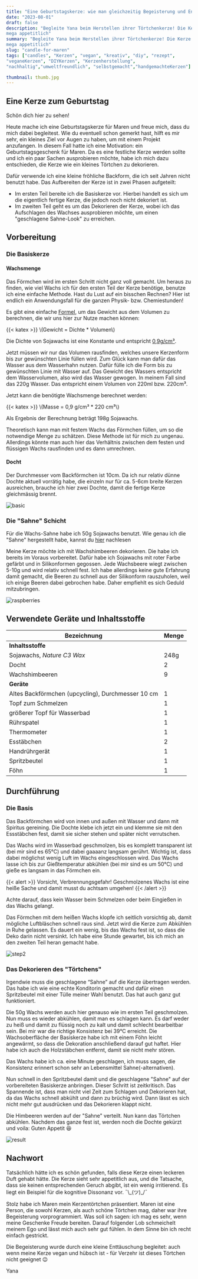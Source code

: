 ```yaml
---
title: "Eine Geburtstagskerze: wie man gleichzeitig Begeisterung und Enttäuschung hervorrufen kann"
date: "2023-08-01"
draft: false
description: "Begleite Yana beim Herstellen ihrer Törtchenkerze! Die Kerze ist vegan, umweltfreundlich und
mega appetitlich"
summary: "Begleite Yana beim Herstellen ihrer Törtchenkerze! Die Kerze ist vegan, umweltfreundlich und
mega appetitlich"
slug: "candle-for-maren"
tags: ["candles", "Kerzen", "vegan", "kreativ", "diy", "rezept",
"veganeKerzen", "DIYKerzen", "Kerzenherstellung",
"nachhaltig","umweltfreundlich", "selbstgemacht","handgemachteKerzen"]

thumbnail: thumb.jpg
---
```


## Eine Kerze zum Geburtstag

Schön dich hier zu sehen!

Heute mache ich eine Geburtstagskerze für Maren und freue mich, dass du mich dabei begleitest. Wie du eventuell
schon gemerkt hast, hilft es mir sehr, ein kleines Ziel vor Augen zu haben, um mit einem Projekt anzufangen. In
diesem Fall hatte ich eine Motivation: ein Geburtstagsgeschenk für Maren.
Da es eine festliche Kerze werden sollte und ich ein paar Sachen ausprobieren möchte, habe ich mich dazu entschieden,
die
Kerze wie ein kleines Törtchen zu dekorieren.

Dafür verwende ich eine kleine fröhliche Backform, die ich seit Jahren nicht benutzt habe. Das Aufbereiten der Kerze
ist in
zwei Phasen aufgeteilt:

- Im ersten Teil bereite ich die Basiskerze vor. Hierbei handelt es sich um die eigentlich
  fertige Kerze, die jedoch noch nicht dekoriert ist.
- Im zweiten Teil geht es um das Dekorieren der Kerze, wobei ich
  das Aufschlagen des Wachses ausprobieren möchte, um einen "geschlagene Sahne-Look" zu erreichen.

## Vorbereitung

### Die Basiskerze

#### Wachsmenge

Das Förmchen wird im ersten Schritt nicht ganz voll gemacht.
Um heraus zu finden, wie viel Wachs ich für den ersten Teil der Kerze benötige, benutze ich eine einfache
Methode. Hast du Lust auf ein bisschen Rechnen? Hier ist endlich ein Anwendungsfall für die ganzen Physik- bzw.
Chemiestunden!

Es gibt eine einfache [Formel](https://de.wikipedia.org/wiki/Dichte), um das Gewicht aus dem Volumen zu berechnen, die
wir uns hier zur Nutze machen können:

{{< katex >}}
\\(Gewicht = Dichte * Volumen\\)

Die Dichte von Sojawachs ist eine Konstante und entspricht [0,9g/cm³](https://de.wikibrief.org/wiki/Soy_candle).

Jetzt müssen wir nur das Volumen rausfinden, welches unsere Kerzenform bis zur gewünschten Linie füllen wird. Zum
Glück kann man dafür das Wasser aus dem Wasserhahn nutzen. Dafür fülle ich die Form bis zu gewünschten Linie mit Wasser
auf. Das Gewicht des Wassers entspricht dem
Wasservolumen, also wird das Wasser gewogen. In meinem Fall sind das 220g
Wasser. Das entspricht einem Volumen von 220ml bzw. 220cm³.

Jetzt kann die benötigte Wachsmenge berechnet werden:

{{< katex >}}
\\(Masse = 0,9 g/cm³ * 220 cm³\\)

Als Ergebnis der Berechnung beträgt 198g Sojawachs.

Theoretisch kann man mit festem Wachs das Förmchen füllen, um so die notwendige Menge zu schätzen. Diese Methode
ist für mich zu ungenau. Allerdings könnte man auch hier das Verhältnis zwischen dem festen und flüssigen Wachs
rausfinden und es dann umrechnen.

#### Docht

Der Durchmesser vom Backförmchen ist 10cm. Da ich nur relativ dünne Dochte aktuell vorrätig habe, die einzeln nur
für ca.
5-6cm breite Kerzen ausreichen, brauche ich hier zwei Dochte, damit die fertige Kerze gleichmässig brennt.

<div class="image-container">

![basic](basic.jpg)

</div>

### Die "Sahne" Schicht

Für die Wachs-Sahne habe ich 50g Sojawachs benutzt. Wie genau ich die "Sahne" hergestellt habe, kannst du
[hier](#das-dekorieren-des-törtchens)
nachlesen

Meine Kerze möchte ich mit Wachshimbeeren dekorieren. Die habe ich bereits im Voraus vorbereitet. Dafür habe ich
Sojawachs mit roter Farbe gefärbt und in Silikonformen gegossen.
Jede Wachsbeere wiegt zwischen 5-10g und wird relativ schnell fest. Ich habe allerdings keine gute Erfahrung damit
gemacht, die Beeren zu schnell aus der Silikonform rauszuholen, weil ich einige Beeren dabei gebrochen habe.
Daher empfiehlt es sich Geduld mitzubringen.

<div class="image-container">

![raspberries](raspberries.jpg)

</div>

## Verwendete Geräte und Inhaltsstoffe

| Bezeichnung                                       | Menge |
|---------------------------------------------------|-------|
| **Inhaltsstoffe**                                 |
| Sojawachs, _Nature C3 Wax_                        | 248g  |                  
| Docht                                             | 2     |                  
| Wachshimbeeren                                    | 9     |     
| **Geräte**                                        |
| Altes Backförmchen (upcycling), Durchmesser 10 cm | 1     |                  
| Topf zum Schmelzen                                | 1     |                  
| größerer Topf für Wasserbad                       | 1     |                  
| Rührspatel                                        | 1     |                  
| Thermometer                                       | 1     |                  
| Esstäbchen                                        | 2     |                  
| Handrührgerät                                     | 1     |
| Spritzbeutel                                      | 1     |
| Föhn                                              | 1     |

## Durchführung

### Die Basis

Das Backförmchen wird von innen und außen mit Wasser und dann mit Spiritus gereining. Die Dochte klebe ich jetzt ein und
klemme sie mit den Essstäbchen fest, damit sie sicher stehen und später nicht verrutschen.

Das Wachs wird im Wasserbad geschmolzen, bis es komplett transparent ist (bei mir sind es 65°C) und dabei gaaaanz
langsam gerührt. Wichtig ist, dass dabei möglichst wenig Luft im Wachs eingeschlossen
wird. Das Wachs lasse ich bis zur Gießtemperatur abkühlen (bei mir sind es um 50°C) und gieße es langsam in das
Förmchen ein.

{{< alert >}}
Vorsicht, Verbrennungsgefahr! Geschmolzenes Wachs ist eine heiße Sache und damit
musst du achtsam umgehen!
{{< /alert >}}

Achte darauf, dass kein Wasser beim Schmelzen oder beim Eingießen in das Wachs gelangt.

Das Förmchen mit dem heißen Wachs klopfe ich seitlich vorsichtig ab, damit mögliche Luftbläschen schnell raus
sind. Jetzt wird die Kerze zum Abkühlen in Ruhe gelassen. Es dauert ein wenig, bis das Wachs fest ist, so dass die Deko
darin nicht versinkt. Ich habe eine Stunde gewartet, bis ich mich an den zweiten Teil heran gemacht habe.

<div class="image-container">

![step2](step2.jpg)

</div>

### Das Dekorieren des "Törtchens"

Irgendwie muss die geschlagene “Sahne” auf die Kerze übertragen werden. Das habe ich wie eine echte Konditorin gemacht
und dafür einen Spritzbeutel mit einer Tülle meiner Wahl benutzt. Das hat auch ganz gut funktioniert.

Die 50g Wachs werden auch hier genauso wie im ersten Teil geschmolzen. Nun muss es wieder abkühlen, damit man es
schlagen kann. Es darf weder zu heiß und damit
zu flüssig noch zu kalt und damit schlecht bearbeitbar sein. Bei mir war die richtige Konsistenz bei 39°C erreicht.
Die Wachsoberfläche der Basiskerze habe ich mit einem Föhn leicht angewärmt, so dass die Dekoration anschließend darauf
gut haftet. Hier habe ich auch die Holzstäbchen entfernt, damit sie nicht mehr stören.

Das Wachs habe ich ca. eine Minute geschlagen, ich muss sagen, die Konsistenz erinnert schon sehr an Lebensmittel
Sahne(-alternativen).

Nun schnell in den Spritzbeutel damit und die geschlagene "Sahne" auf der
vorbereiteten Basiskerze anbringen. Dieser Schritt ist zeitkritisch. Das Spannende ist, dass man
nicht viel Zeit zum Schlagen und
Dekorieren hat, da das Wachs schnell abkühlt und dann zu brüchig wird. Dann lässt es sich nicht mehr gut
ausdrücken und das Dekorieren klappt nicht.

Die Himbeeren werden auf der "Sahne" verteilt. Nun kann das Törtchen abkühlen. Nachdem das ganze fest ist, werden
noch die Dochte gekürzt und voila: Guten Appetit 😆

<div class="image-container">

![result](result.jpg)

</div>

## Nachwort

Tatsächlich hätte ich es schön gefunden, falls diese Kerze einen leckeren Duft gehabt hätte.
Die Kerze sieht sehr appetitlich aus, und die Tatsache, dass sie keinen entsprechenden Geruch abgibt,
ist ein wenig irritierend. Es liegt ein Beispiel für die kognitive Dissonanz vor. ¯\\\_(ツ)_/¯

Stolz habe ich Maren mein Kerzentörtchen präsentiert. Maren ist eine Person, die sowohl Kerzen, als auch schöne
Törtchen
mag, daher war ihre Begeisterung vorprogrammiert. Was soll ich sagen: ich mag es sehr, wenn
meine Geschenke Freude bereiten. Darauf folgender Lob schmeichelt meinem Ego und lässt mich auch sehr gut
fühlen. In dem Sinne bin ich recht einfach gestrickt.

Die Begeisterung wurde durch eine kleine Enttäuschung begleitet: auch wenn meine Kerze vegan und hübsch ist -
für Verzehr ist dieses Törtchen nicht geeignet 😉



<div class="text-signature-yana">
Yana
</div>
